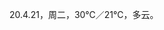 <link href="../../css/style.css" rel="stylesheet" type="text/css" />

<span class="fzzy">20.4.21，周二，30℃／21℃，多云。

